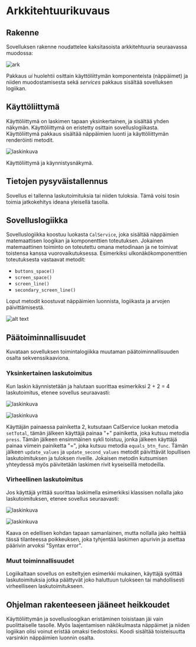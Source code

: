 # Arkkitehtuurikuvaus

## Rakenne

Sovelluksen rakenne noudattelee kaksitasoista arkkitehtuuria seuraavassa muodossa:

![ark](https://i.imgur.com/c00F3td.png)

Pakkaus _ui_ huolehtii osittain käyttöliittymän komponenteista (näppäimet) ja niiden muodostamisesta sekä _services_ pakkaus sisältää sovelluksen logiikan.

## Käyttöliittymä

Käyttöliittymä on laskimen tapaan yksinkertainen, ja sisältää yhden näkymän. Käyttöliittymä on eristetty osittain sovelluslogiikasta. 
Käyttöliittymä pakkaus sisältää näppäimien luonti ja käyttöliittymän renderöinti metodit. 

![laskinkuva](https://i.imgur.com/7S0fDAK.png)

Käyttöliittymä ja käynnistysnäkymä. 

## Tietojen pysyväistallennus

Sovellus ei tallenna laskutoimituksia tai niiden tuloksia. Tämä voisi tosin toimia jatkokehitys ideana yleisellä tasolla. 

## Sovelluslogiikka

Sovelluslogiikka koostuu luokasta `CalService`, joka sisältää näppäimien matemaattisen loogikan ja komponenttien toteutuksen. Jokainen matemaattinen toiminto on toteutettu omana metodinaan ja ne toimivat toistensa kanssa vuorovaikutuksessa. Esimerkiksi ulkonäkökomponenttien toteutuksesta vastaavat metodit:

- `buttons_space()`
- `screen_space()`
- `screen_line()`
- `secondary_screen_line()`

Loput metodit koostuvat näppäimien luonnista, logiikasta ja arvojen päivittämisestä. 

![alt text](https://i.imgur.com/rgIGrAA.png)

## Päätoiminnallisuudet

Kuvataan sovelluksen toimintalogiikka muutaman päätoiminnallisuuden osalta sekvenssikaaviona.

### Yksinkertainen laskutoimitus

Kun laskin käynnistetään ja halutaan suorittaa esimerkiksi 2 + 2 = 4 laskutoimitus, etenee sovellus seuraavasti:

![laskinkuva](https://i.imgur.com/cuAthTl.png)

![laskinkuva](https://i.imgur.com/yfWdkjA.png)

Käyttäjän painaessa painiketta 2, kutsutaan CalService luokan metodia `setTotal`, tämän jälkeen käyttäjä painaa "+" painiketta, joka kutsuu metodia `press`. Tämän jälkeen ensimmäinen sykli toistuu, jonka jälkeen käyttäjä painaa viimein painiketta "=", joka kutsuu metodia `equals_btn_func`. Tämän jälkeen `update_values` ja `update_second_values` metodit päivittävät lopullisen laskutoimituksen ja tuloksen riveille. Jokaisen metodin kutsumisen yhteydessä myös päivitetään laskimen rivit kyseiseillä metodeilla.  

### Virheellinen laskutoimitus

Jos käyttäjä yrittää suorittaa laskimella esimerkiksi klassisen nollalla jako laskutoimituksen, etenee sovellus seuraavasti:

![laskinkuva](https://i.imgur.com/6YGZkIR.png)

![laskinkuva](https://i.imgur.com/buxFCuo.png)

Kaava on edellisen kohdan tapaan samanlainen, mutta nollalla jako heittää tässä tilanteessa poikkeuksen, joka tyhjentää laskimen apurivin ja asettaa päärivin arvoksi "Syntax error".  

### Muut toiminnallisuudet

Logiikaltaan sovellus on esiteltyjen esimerkki mukainen, käyttäjä syöttää laskutoimituksia jotka päättyvät joko haluttuun tulokseen tai mahdollisesti virheelliseen laskutoimitukseen.

## Ohjelman rakenteeseen jääneet heikkoudet

Käyttöliittymän ja sovellusloogikan eristäminen toisistaan jäi vain puolittaiselle tasolle. Myös laajentamisen näkökulmasta näppäimet ja niiden logiikan olisi voinut eristää omaksi tiedostoksi. Koodi sisältää toisteisuutta varsinkin näppäimien luonnin osalta. 
